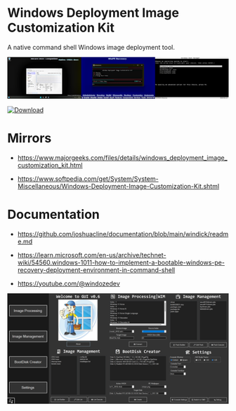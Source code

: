 # Windows Deployment Image Customization Kit
A native command shell Windows image deployment tool.

![Alt text](https://raw.githubusercontent.com/joshuacline/documentation/main/windick/png/topbanner.png "topbanner")

[![Download](https://img.shields.io/github/v/release/joshuacline/windick)](https://github.com/joshuacline/windick/archive/refs/heads/main.zip)

# Mirrors
- https://www.majorgeeks.com/files/details/windows_deployment_image_customization_kit.html

- https://www.softpedia.com/get/System/System-Miscellaneous/Windows-Deployment-Image-Customization-Kit.shtml

# Documentation
- https://github.com/joshuacline/documentation/blob/main/windick/readme.md

- https://learn.microsoft.com/en-us/archive/technet-wiki/54560.windows-1011-how-to-implement-a-bootable-windows-pe-recovery-deployment-environment-in-command-shell

- https://youtube.com/@windozedev

![Alt text](https://raw.githubusercontent.com/joshuacline/documentation/main/windick/png/maingui.png "maingui")

